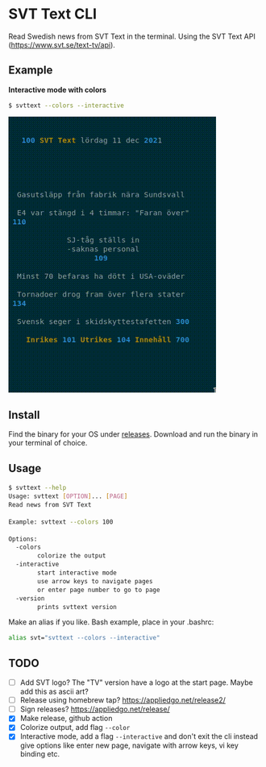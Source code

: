 # SVT Text CLI

Read Swedish news from SVT Text in the terminal. Using the SVT Text API (https://www.svt.se/text-tv/api).

## Example

**Interactive mode with colors**

```sh
$ svttext --colors --interactive
```

![Example](./doc/example.gif)

## Install

Find the binary for your OS under [releases](https://github.com/ahrberg/svttext/releases). Download and run the binary in your terminal of choice.

## Usage

```sh
$ svttext --help
Usage: svttext [OPTION]... [PAGE]
Read news from SVT Text

Example: svttext --colors 100

Options:
  -colors
        colorize the output
  -interactive
        start interactive mode
        use arrow keys to navigate pages
        or enter page number to go to page
  -version
        prints svttext version
```

Make an alias if you like. Bash example, place in your .bashrc:

```bash
alias svt="svttext --colors --interactive"
```

## TODO

- [ ] Add SVT logo? The "TV" version have a logo at the start page. Maybe add this as ascii art?
- [ ] Release using homebrew tap? https://appliedgo.net/release2/
- [ ] Sign releases? https://appliedgo.net/release/
- [x] Make release, github action
- [x] Colorize output, add flag `--color`
- [x] Interactive mode, add a flag `--interactive` and don't exit the cli instead give options like enter new page, navigate with arrow keys, vi key binding etc.
